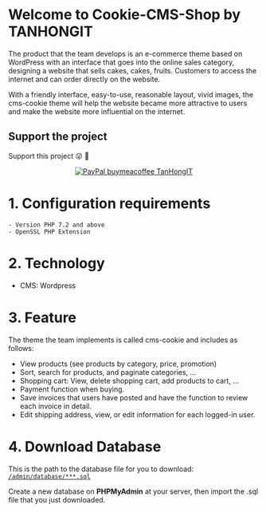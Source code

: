 # Welcome to Cookie-CMS-Shop by TANHONGIT

The product that the team develops is an e-commerce theme based on WordPress with an interface that goes into the online sales category, designing a website that sells cakes, cakes, fruits. Customers to access the internet and can order directly on the website.

With a friendly interface, easy-to-use, reasonable layout, vivid images, the cms-cookie theme will help the website became more attractive to users and make the website more influential on the internet.

## Support the project
Support this project :stuck_out_tongue_winking_eye: :pray:
<p align="center">
    <a href="https://www.paypal.me/tanhongcom" target="_blank"><img src="https://img.shields.io/badge/Donate-PayPal-green.svg" data-origin="https://img.shields.io/badge/Donate-PayPal-green.svg" alt="PayPal buymeacoffee TanHongIT"></a>
</p>

# 1. Configuration requirements

    - Version PHP 7.2 and above
    - OpenSSL PHP Extension

# 2. Technology
- CMS: Wordpress

# 3. Feature
The theme the team implements is called cms-cookie and includes as follows:

- View products (see products by category, price, promotion)
- Sort, search for products, and paginate categories, ...
- Shopping cart: View, delete shopping cart, add products to cart, ...
- Payment function when buying.
- Save invoices that users have posted and have the function to review each invoice in detail.
- Edit shipping address, view, or edit information for each logged-in user.

# 4. Download Database

This is the path to the database file for you to download: [`/admin/database/***.sql`](https://github.com/TanHongIT/shop-cms-wordpress/tree/main/database)

Create a new database on **PHPMyAdmin** at your server, then import the .sql file that you just downloaded.
